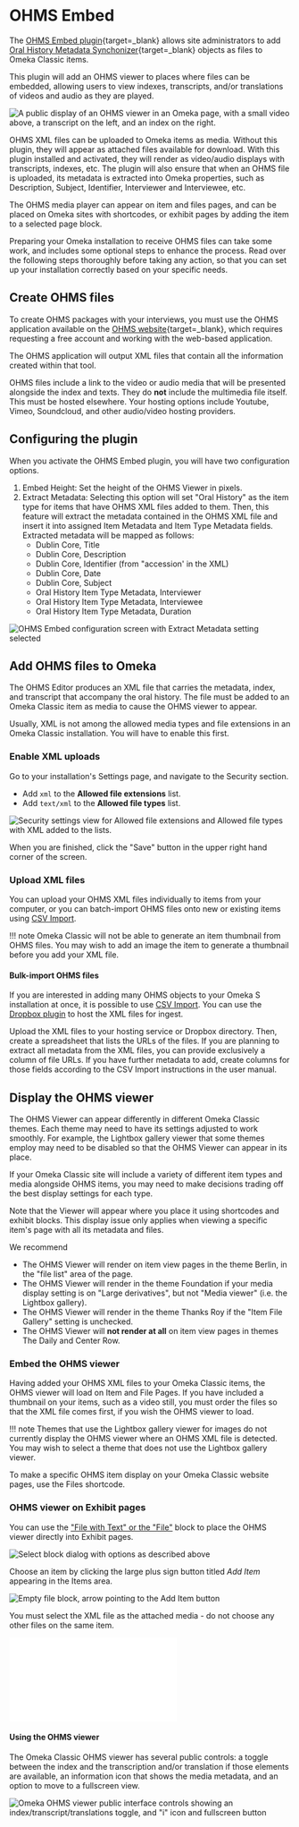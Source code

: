 # OHMS Embed

The [OHMS Embed plugin](https://omeka.org/classic/plugins/OhmsEmbed/){target=_blank} allows site administrators to add [Oral History Metadata Synchonizer](https://www.oralhistoryonline.org/){target=_blank} objects as files to Omeka Classic items.

This plugin will add an OHMS viewer to places where files can be embedded, allowing users to view indexes, transcripts, and/or translations of videos and audio as they are played. 

![A public display of an OHMS viewer in an Omeka page, with a small video above, a transcript on the left, and an index on the right.](../doc_files/plugin_images/ohms_public.png)

OHMS XML files can be uploaded to Omeka items as media. Without this plugin, they will appear as attached files available for download. With this plugin installed and activated, they will render as video/audio displays with transcripts, indexes, etc. The plugin will also ensure that when an OHMS file is uploaded, its metadata is extracted into Omeka properties, such as Description, Subject, Identifier, Interviewer and Interviewee, etc. 

The OHMS media player can appear on item and files pages, and can be placed on Omeka sites with shortcodes, or exhibit pages by adding the item to a selected page block.

Preparing your Omeka installation to receive OHMS files can take some work, and includes some optional steps to enhance the process. Read over the following steps thoroughly before taking any action, so that you can set up your installation correctly based on your specific needs. 

## Create OHMS files

To create OHMS packages with your interviews, you must use the OHMS application available on the [OHMS website](https://www.oralhistoryonline.org/){target=_blank}, which requires requesting a free account and working with the web-based application. 

The OHMS application will output XML files that contain all the information created within that tool. 

OHMS files include a link to the video or audio media that will be presented alongside the index and texts. They do **not** include the multimedia file itself. This must be hosted elsewhere. Your hosting options include Youtube, Vimeo, Soundcloud, and other audio/video hosting providers.

## Configuring the plugin

When you activate the OHMS Embed plugin, you will have two configuration options.

1. Embed Height: Set the height of the OHMS Viewer in pixels.
2. Extract Metadata: Selecting this option will set "Oral History" as the item type for items that have OHMS XML files added to them. Then, this feature will extract the metadata contained in the OHMS XML file and insert it into assigned Item Metadata and Item Type Metadata fields. Extracted metadata will be mapped as follows:
    - Dublin Core, Title
    - Dublin Core, Description
    - Dublin Core, Identifier (from "accession' in the XML)
    - Dublin Core, Date
    - Dublin Core, Subject
    - Oral History Item Type Metadata, Interviewer
    - Oral History Item Type Metadata, Interviewee
    - Oral History Item Type Metadata, Duration

![OHMS Embed configuration screen with Extract Metadata setting selected](../doc_files/plugin_images/ohms_configuration.png)

## Add OHMS files to Omeka

The OHMS Editor produces an XML file that carries the metadata, index, and transcript that accompany the oral history. The file must be added to an Omeka Classic item as media to cause the OHMS viewer to appear. 

Usually, XML is not among the allowed media types and file extensions in an Omeka Classic installation. You will have to enable this first. 

### Enable XML uploads

Go to your installation's Settings page, and navigate to the Security section. 

- Add `xml` to the **Allowed file extensions** list. 
- Add `text/xml` to the **Allowed file types** list.

![Security settings view for Allowed file extensions and Allowed file types with XML added to the lists.](../doc_files/plugin_images/xml_extension_type_settings.png)

When you are finished, click the "Save" button in the upper right hand corner of the screen.

### Upload XML files

You can upload your OHMS XML files individually to items from your computer, or you can batch-import OHMS files onto new or existing items using [CSV Import](CSV_Import.md). 

!!! note
	Omeka Classic will not be able to generate an item thumbnail from OHMS files. You may wish to add an image the item to generate a thumbnail before you add your XML file.

#### Bulk-import OHMS files

If you are interested in adding many OHMS objects to your Omeka S installation at once, it is possible to use [CSV Import](CSV_Import.md). You can use the [Dropbox plugin](Dropbox.md) to host the XML files for ingest.

Upload the XML files to your hosting service or Dropbox directory. Then, create a spreadsheet that lists the URLs of the files. If you are planning to extract all metadata from the XML files, you can provide exclusively a column of file URLs. If you have further metadata to add, create columns for those fields according to the CSV Import instructions in the user manual. 

## Display the OHMS viewer

The OHMS Viewer can appear differently in different Omeka Classic themes. Each theme may need to have its settings adjusted to work smoothly. For example, the Lightbox gallery viewer that some themes employ may need to be disabled so that the OHMS Viewer can appear in its place. 

If your Omeka Classic site will include a variety of different item types and media alongside OHMS items, you may need to make decisions trading off the best display settings for each type. 

Note that the Viewer will appear where you place it using shortcodes and exhibit blocks. This display issue only applies when viewing a specific item's page with all its metadata and files. 

We recommend 


- The OHMS Viewer will render on item view pages in the theme Berlin, in the "file list" area of the page. 
- The OHMS Viewer will render in the theme Foundation if your media display setting is on "Large derivatives", but not "Media viewer" (i.e. the Lightbox gallery). 
- The OHMS Viewer will render in the theme Thanks Roy if the "Item File Gallery" setting is unchecked. 
- The OHMS Viewer will __not render at all__ on item view pages in themes The Daily and Center Row. 

### Embed the OHMS viewer

Having added your OHMS XML files to your Omeka Classic items, the OHMS viewer will load on Item and File Pages. If you have included a thumbnail on your items, such as a video still, you must order the files so that the XML file comes first, if you wish the OHMS viewer to load. 

!!! note
	Themes that use the Lightbox gallery viewer for images do not currently display the OHMS viewer where an OHMS XML file is detected. You may wish to select a theme that does not use the Lightbox gallery viewer. 

To make a specific OHMS item display on your Omeka Classic website pages, use the Files shortcode. 

### OHMS viewer on Exhibit pages

You can use the ["File with Text" or the "File"](https://omeka.org/classic/docs/Plugins/ExhibitBuilder/#content) block to place the OHMS viewer directly into Exhibit pages. 

![Select block dialog with options as described above](../doc_files/plugin_images/eb_selectblock.png)

Choose an item by clicking the large plus sign button titled _Add Item_ appearing in the Items area.

![Empty file block, arrow pointing to the Add Item button](../doc_files/plugin_images/eb_additem1.png)

You must select the XML file as the attached media - do not choose any other files on the same item. 

![Omeka Classsic exhibit page with a file and text block containing an OHMS embed](../doc_files/plugin_images/ohms_embed_file_text_block.md)

#### Using the OHMS viewer

The Omeka Classic OHMS viewer has several public controls: a toggle between the index and the transcription and/or translation if those elements are available, an information icon that shows the media metadata, and an option to move to a fullscreen view.

![Omeka OHMS viewer public interface controls showing an index/transcript/translations toggle, and "i" icon and fullscreen button](../doc_files/plugin_images/ohmsembed_public_controllers.png)


